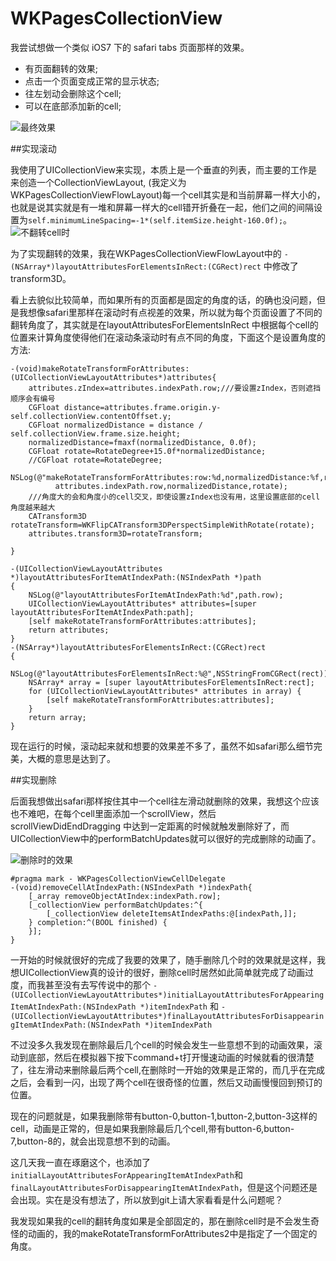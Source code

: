 # WKPagesCollectionView

我尝试想做一个类似 iOS7 下的 safari tabs 页面那样的效果。

* 有页面翻转的效果;
* 点击一个页面变成正常的显示状态;
* 往左划动会删除这个cell;
* 可以在底部添加新的cell;

![最终效果](http://farm4.staticflickr.com/3829/11171831814_9c5972bbe6_z.jpg)



##实现滚动

我使用了UICollectionView来实现，本质上是一个垂直的列表，而主要的工作是来创造一个CollectionViewLayout, (我定义为WKPagesCollectionViewFlowLayout)每一个cell其实是和当前屏幕一样大小的，也就是说其实就是有一堆和屏幕一样大的cell错开折叠在一起，他们之间的间隔设置为`self.minimumLineSpacing=-1*(self.itemSize.height-160.0f);`。
![不翻转cell时](http://farm6.staticflickr.com/5521/11171968153_7a7aeb5893_z.jpg)

为了实现翻转的效果，我在WKPagesCollectionViewFlowLayout中的 
`-(NSArray*)layoutAttributesForElementsInRect:(CGRect)rect` 中修改了transform3D。

看上去貌似比较简单，而如果所有的页面都是固定的角度的话，的确也没问题，但是我想像safari里那样在滚动时有点视差的效果，所以就为每个页面设置了不同的翻转角度了，其实就是在layoutAttributesForElementsInRect 中根据每个cell的位置来计算角度使得他们在滚动条滚动时有点不同的角度，下面这个是设置角度的方法:

```
-(void)makeRotateTransformForAttributes:(UICollectionViewLayoutAttributes*)attributes{
    attributes.zIndex=attributes.indexPath.row;///要设置zIndex，否则遮挡顺序会有编号
    CGFloat distance=attributes.frame.origin.y-self.collectionView.contentOffset.y;
    CGFloat normalizedDistance = distance / self.collectionView.frame.size.height;
    normalizedDistance=fmaxf(normalizedDistance, 0.0f);
    CGFloat rotate=RotateDegree+15.0f*normalizedDistance;
    //CGFloat rotate=RotateDegree;
    NSLog(@"makeRotateTransformForAttributes:row:%d,normalizedDistance:%f,rotate:%f",
          attributes.indexPath.row,normalizedDistance,rotate);
    ///角度大的会和角度小的cell交叉，即使设置zIndex也没有用，这里设置底部的cell角度越来越大
    CATransform3D rotateTransform=WKFlipCATransform3DPerspectSimpleWithRotate(rotate);
    attributes.transform3D=rotateTransform;
    
}
```

```
-(UICollectionViewLayoutAttributes *)layoutAttributesForItemAtIndexPath:(NSIndexPath *)path
{
    NSLog(@"layoutAttributesForItemAtIndexPath:%d",path.row);
    UICollectionViewLayoutAttributes* attributes=[super layoutAttributesForItemAtIndexPath:path];
    [self makeRotateTransformForAttributes:attributes];
    return attributes;
}
-(NSArray*)layoutAttributesForElementsInRect:(CGRect)rect
{
    NSLog(@"layoutAttributesForElementsInRect:%@",NSStringFromCGRect(rect));
    NSArray* array = [super layoutAttributesForElementsInRect:rect];
    for (UICollectionViewLayoutAttributes* attributes in array) {
        [self makeRotateTransformForAttributes:attributes];
    }
    return array;
}
```

现在运行的时候，滚动起来就和想要的效果差不多了，虽然不如safari那么细节完美，大概的意思是达到了。

##实现删除

后面我想做出safari那样按住其中一个cell往左滑动就删除的效果，我想这个应该也不难吧，在每个cell里面添加一个scrollView，然后scrollViewDidEndDragging 中达到一定距离的时候就触发删除好了，而UICollectionView中的performBatchUpdates就可以很好的完成删除的动画了。

![删除时的效果](http://farm4.staticflickr.com/3831/11171811316_c681d80cc2_z.jpg)

```
#pragma mark - WKPagesCollectionViewCellDelegate
-(void)removeCellAtIndexPath:(NSIndexPath *)indexPath{
    [_array removeObjectAtIndex:indexPath.row];
    [_collectionView performBatchUpdates:^{
        [_collectionView deleteItemsAtIndexPaths:@[indexPath,]];
    } completion:^(BOOL finished) {
    }];
}
```
一开始的时候就很好的完成了我要的效果了，随手删除几个时的效果就是这样，我想UICollectionView真的设计的很好，删除cell时居然如此简单就完成了动画过度，而我甚至没有去写传说中的那个 `-(UICollectionViewLayoutAttributes*)initialLayoutAttributesForAppearingItemAtIndexPath:(NSIndexPath *)itemIndexPath` 和 `-(UICollectionViewLayoutAttributes*)finalLayoutAttributesForDisappearingItemAtIndexPath:(NSIndexPath *)itemIndexPath`

不过没多久我发现在删除最后几个cell的时候会发生一些意想不到的动画效果，滚动到底部，然后在模拟器下按下command+t打开慢速动画的时候就看的很清楚了，往左滑动来删除最后两个cell,在删除时一开始的效果是正常的，而几乎在完成之后，会看到一闪，出现了两个cell在很奇怪的位置，然后又动画慢慢回到预订的位置。

现在的问题就是，如果我删除带有button-0,button-1,button-2,button-3这样的cell，动画是正常的，但是如果我删除最后几个cell,带有button-6,button-7,button-8的，就会出现意想不到的动画。

这几天我一直在琢磨这个，也添加了`initialLayoutAttributesForAppearingItemAtIndexPath`和 `finalLayoutAttributesForDisappearingItemAtIndexPath`，但是这个问题还是会出现。实在是没有想法了，所以放到git上请大家看看是什么问题呢？

我发现如果我的cell的翻转角度如果是全部固定的，那在删除cell时是不会发生奇怪的动画的，我的makeRotateTransformForAttributes2中是指定了一个固定的角度。